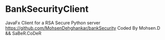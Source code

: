 # BankSecurityClient
JavaFx Client for a RSA Secure Python server https://github.com/MohsenDehghankar/bankSecurity
Coded By Mohsen.D && SaBeR.CoDeR

